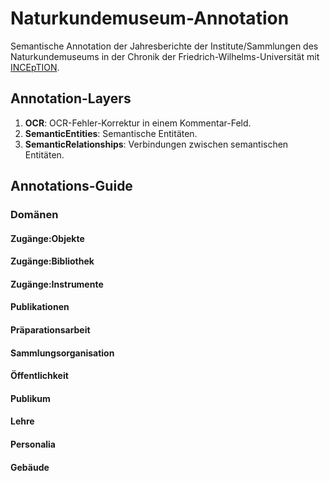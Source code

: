 # Naturkundemuseum-Annotation
Semantische Annotation der Jahresberichte der Institute/Sammlungen des Naturkundemuseums in der Chronik der Friedrich-Wilhelms-Universität mit [INCEpTION](https://inception-project.github.io).

## Annotation-Layers
1. **OCR**: OCR-Fehler-Korrektur in einem Kommentar-Feld.
2. **SemanticEntities**: Semantische Entitäten.
3. **SemanticRelationships**: Verbindungen zwischen semantischen Entitäten.

## Annotations-Guide

### Domänen

#### Zugänge:Objekte

#### Zugänge:Bibliothek

#### Zugänge:Instrumente

#### Publikationen

#### Präparationsarbeit

#### Sammlungsorganisation

#### Öffentlichkeit

#### Publikum

#### Lehre

#### Personalia

#### Gebäude

